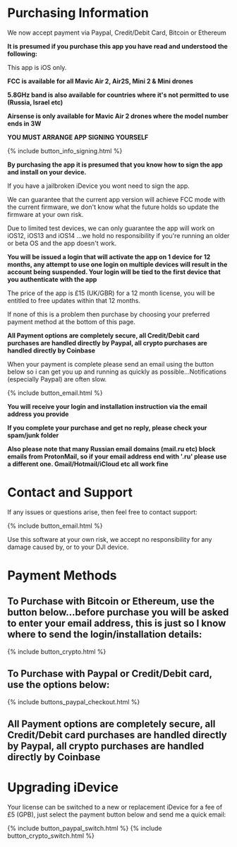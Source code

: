 # Purchasing Information

We now accept payment via Paypal, Credit/Debit Card, Bitcoin or Ethereum

**It is presumed if you purchase this app you have read and understood the following:**

This app is iOS only.

**FCC is available for all Mavic Air 2, Air2S, Mini 2 & Mini drones**

**5.8GHz band is also available for countries where it's not permitted to use (Russia, Israel etc)**

**Airsense is only available for Mavic Air 2 drones where the model number ends in 3W**

**YOU MUST ARRANGE APP SIGNING YOURSELF**

{% include button_info_signing.html %}

**By purchasing the app it is presumed that you know how to sign the app and install on your device.**


If you have a jailbroken iDevice you wont need to sign the app.

We can guarantee that the current app version will achieve FCC mode with the current firmware, we don't know what the future holds so update the firmware at your own risk.

Due to limited test devices, we can only guarantee the app will work on iOS12, iOS13 and iOS14 ...we hold no responsibility if you're running an older or beta OS and the app doesn't work.

**You will be issued a login that will activate the app on 1 device for 12 months, any attempt to use one login on multiple devices will result in the account being suspended. Your login will be tied to the first device that you authenticate with the app**

The price of the app is £15 (UK/GBR) for a 12 month license, you will be entitled to free updates within that 12 months.

If none of this is a problem then purchase by choosing your preferred payment method at the bottom of this page.

**All Payment options are completely secure, all Credit/Debit card purchases are handled directly by Paypal, all crypto purchases are handled directly by Coinbase**

When your payment is complete please send an email using the button below so i can get you up and running as quickly as possible...Notifications (especially Paypal) are often slow.

{% include button_email.html %}

**You will receive your login and installation instruction via the email address you provide**

**If you complete your purchase and get no reply, please check your spam/junk folder**

**Also please note that many Russian email domains (mail.ru etc) block emails from ProtonMail, so if your email address end with '.ru' please use a different one. Gmail/Hotmail/iCloud etc all work fine**


# Contact and Support

If any issues or questions arise, then feel free to contact support:

{% include button_email.html %}

Use this software at your own risk, we accept no responsibility for any damage caused by, or to your DJI device.



# Payment Methods

## To Purchase with Bitcoin or Ethereum, use the button below...before purchase you will be asked to enter your email address, this is just so I know where to send the login/installation details:

{% include button_crypto.html %}


## To Purchase with Paypal or Credit/Debit card, use the options below:

{% include buttons_paypal_checkout.html %}

##  All Payment options are completely secure, all Credit/Debit card purchases are handled directly by Paypal, all crypto purchases are handled directly by Coinbase


# Upgrading iDevice

Your license can be switched to a new or replacement iDevice for a fee of £5 (GPB), just select the payment button below and send me a quick email:

{% include button_paypal_switch.html %}  {% include button_crypto_switch.html %}
